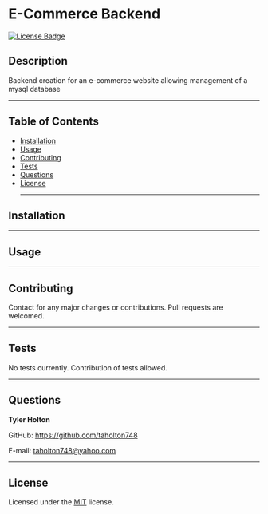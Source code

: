 # E-Commerce Backend
  [![License Badge](https://img.shields.io/badge/license-MIT-blue)](https://choosealicense.com/licenses/mit/)
  ## Description
  Backend creation for an e-commerce website allowing management of a mysql database <hr>
  
  ## Table of Contents
  * [Installation](#installation)
  * [Usage](#usage)
  * [Contributing](#contributing)
  * [Tests](#tests)
  * [Questions](#questions) 
  * [License](#license) <hr>
  

  ## Installation
   <hr>

  ## Usage
   <hr>

  ## Contributing
  Contact for any major changes or contributions. Pull requests are welcomed. <hr>

  ## Tests
  No tests currently. Contribution of tests allowed. <hr>

  ## Questions
  <strong>Tyler Holton</strong>

  GitHub: https://github.com/taholton748
  
  E-mail: taholton748@yahoo.com <hr>
  
  ## License
  Licensed under the [MIT](https://choosealicense.com/licenses/mit/) license.
